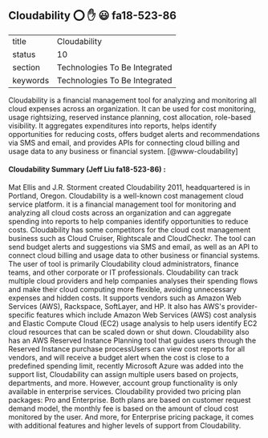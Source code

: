## Cloudability :o:  :hand:   :smiley: fa18-523-86



|          |                               |
| -------- | ----------------------------- |
| title    | Cloudability                  | 
| status   | 10                            |
| section  | Technologies To Be Integrated |
| keywords | Technologies To Be Integrated |



Cloudability is a financial management tool for analyzing and
monitoring all cloud expenses across an organization. It can be used
for cost monitoring, usage rightsizing, reserved instance planning,
cost allocation, role-based visibility. It aggregates expenditures
into reports, helps identify opportunities for reducing costs, offers
budget alerts and recommendations via SMS and email, and provides APIs
for connecting cloud billing and usage data to any business or
financial system. [@www-cloudability]


#### Cloudability Summary (Jeff Liu  fa18-523-86) :

Mat Ellis and J.R. Storment created Cloudability 2011, headquartered is in Portland, Oregon. 
Cloudability is a well-known cost management cloud service platform. it is a financial management tool for monitoring and analyzing all cloud costs across an organization and can aggregate spending into reports to help companies identify opportunities to reduce costs. Cloudability has some competitors for the cloud cost management business such as Cloud Cruiser, Rightscale and CloudCheckr. 
The tool can send budget alerts and suggestions via SMS and email, as well as an API to connect cloud billing and usage data to other business or financial systems. The user of tool is primarily Cloudability cloud administrators, finance teams, and other corporate or IT professionals.
Cloudability can track multiple cloud providers and help companies analyses their spending flows and make their cloud computing more flexible, avoiding unnecessary expenses and hidden costs. It supports vendors such as Amazon Web Services (AWS), Rackspace, SoftLayer, and HP. It also has AWS's provider-specific features which include Amazon Web Services (AWS) cost analysis and Elastic Compute Cloud (EC2) usage analysis to help users identify EC2 cloud resources that can be scaled down or shut down. Cloudability also has an AWS Reserved Instance Planning tool that guides users through the Reserved Instance purchase processUsers can view cost reports for all vendors, and will receive a budget alert when the cost is close to a predefined spending limit, recently Microsoft Azure was added into the support list, Cloudability can assign multiple users based on projects, departments, and more. However, account group functionality is only available in enterprise services.
Cloudability provided two pricing plan packages: Pro and Enterprise. Both plans are based on customer request demand model, the monthly fee is based on the amount of cloud cost monitored by the user. And more, for Enterprise pricing package, it comes with additional features and higher levels of support from Cloudability.
